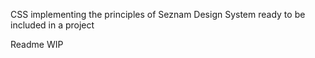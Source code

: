 CSS implementing the principles of Seznam Design System ready to be included in a project

Readme WIP
